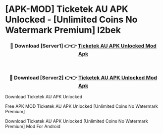 # [APK-MOD] Ticketek AU APK Unlocked - [Unlimited Coins No Watermark Premium] l2bek



<div align="center">
<h3>🔴 Download [Server1] 👉👉 <a href="https://momento.my/?title=Ticketek_AU_APK_Unlocked">Ticketek AU APK Unlocked Mod Apk</a></h3><br>

<h3>🔴 Download [Server2] 👉👉 <a href="https://momento.my/?title=Ticketek_AU_APK_Unlocked">Ticketek AU APK Unlocked Mod Apk</a></h3>
</div>



Download Ticketek AU APK Unlocked 

Free APK MOD Ticketek AU APK Unlocked [Unlimited Coins No Watermark Premium]

Download Ticketek AU APK Unlocked [Unlimited Coins No Watermark Premium] Mod For Android
